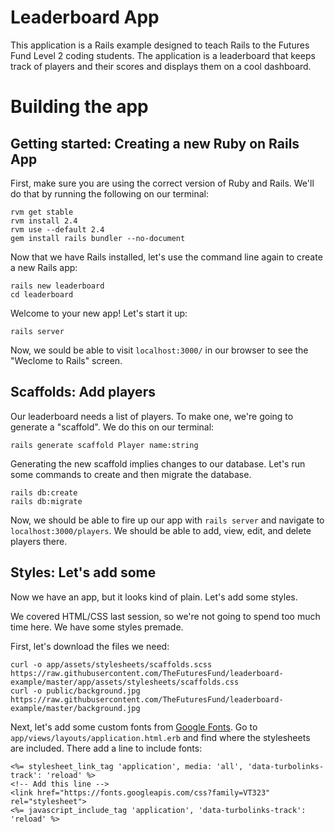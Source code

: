 # Leaderboard App

This application is a Rails example designed to teach Rails to the Futures Fund Level 2 coding students.
The application is a leaderboard that keeps track of players and their scores and displays them on a cool dashboard.

# Building the app

## Getting started: Creating a new Ruby on Rails App

First, make sure you are using the correct version of Ruby and Rails. We'll do that by running the following on our terminal:

```shell
rvm get stable
rvm install 2.4
rvm use --default 2.4
gem install rails bundler --no-document
```

Now that we have Rails installed, let's use the command line again to create a new Rails app:

```shell
rails new leaderboard
cd leaderboard
```

Welcome to your new app!
Let's start it up:

```shell
rails server
```

Now, we sould be able to visit `localhost:3000/` in our browser to see the "Weclome to Rails" screen.

## Scaffolds: Add players

Our leaderboard needs a list of players.
To make one, we're going to generate a "scaffold".
We do this on our terminal:

```shell
rails generate scaffold Player name:string
```

Generating the new scaffold implies changes to our database.
Let's run some commands to create and then migrate the database.

```shell
rails db:create
rails db:migrate
```

Now, we should be able to fire up our app with `rails server` and navigate to `localhost:3000/players`.
We should be able to add, view, edit, and delete players there.

## Styles: Let's add some

Now we have an app, but it looks kind of plain.
Let's add some styles.

We covered HTML/CSS last session, so we're not going to spend too much time here.
We have some styles premade.

First, let's download the files we need:

```shell
curl -o app/assets/stylesheets/scaffolds.scss https://raw.githubusercontent.com/TheFuturesFund/leaderboard-example/master/app/assets/stylesheets/scaffolds.css
curl -o public/background.jpg https://raw.githubusercontent.com/TheFuturesFund/leaderboard-example/master/background.jpg
```

Next, let's add some custom fonts from [Google Fonts](https://fonts.google.com). Go to `app/views/layouts/application.html.erb` and find where the stylesheets are included. There add a line to include fonts:

```erb
<%= stylesheet_link_tag 'application', media: 'all', 'data-turbolinks-track': 'reload' %>
<!-- Add this line -->
<link href="https://fonts.googleapis.com/css?family=VT323" rel="stylesheet">
<%= javascript_include_tag 'application', 'data-turbolinks-track': 'reload' %>
```
